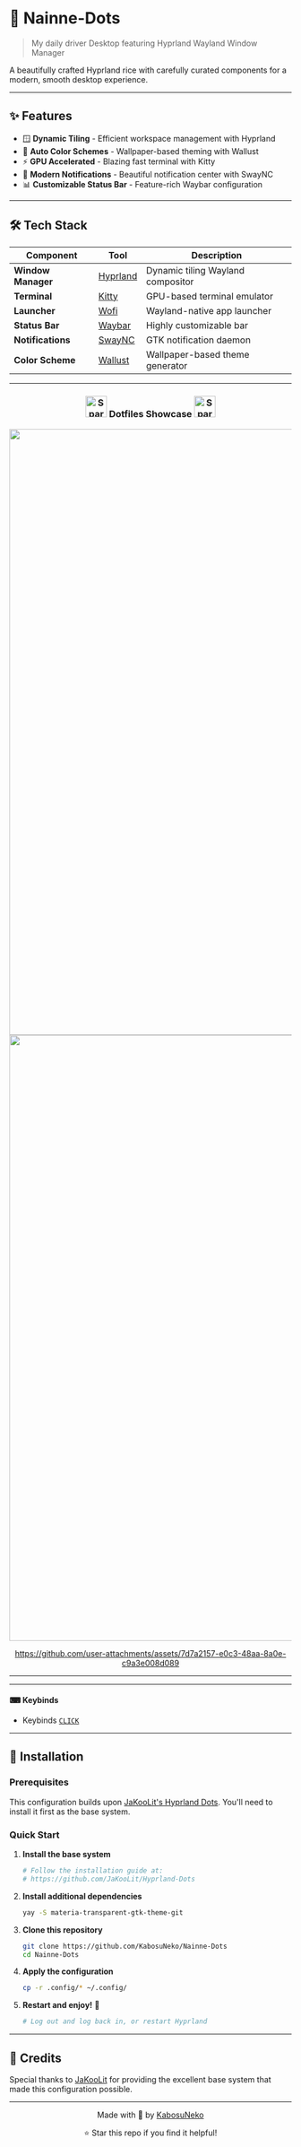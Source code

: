 # 🌸 Nainne-Dots

> My daily driver Desktop featuring Hyprland Wayland Window Manager

A beautifully crafted Hyprland rice with carefully curated components for a modern, smooth desktop experience.

---

## ✨ Features

- 🪟 **Dynamic Tiling** - Efficient workspace management with Hyprland
- 🎨 **Auto Color Schemes** - Wallpaper-based theming with Wallust
- ⚡ **GPU Accelerated** - Blazing fast terminal with Kitty
- 🔔 **Modern Notifications** - Beautiful notification center with SwayNC
- 📊 **Customizable Status Bar** - Feature-rich Waybar configuration

---

## 🛠️ Tech Stack

| Component | Tool | Description |
|-----------|------|-------------|
| **Window Manager** | [Hyprland](https://github.com/hyprwm/Hyprland) | Dynamic tiling Wayland compositor |
| **Terminal** | [Kitty](https://sw.kovidgoyal.net/kitty/) | GPU-based terminal emulator |
| **Launcher** | [Wofi](https://hg.sr.ht/~scoopta/wofi) | Wayland-native app launcher |
| **Status Bar** | [Waybar](https://github.com/Alexays/Waybar) | Highly customizable bar |
| **Notifications** | [SwayNC](https://github.com/ErikReider/SwayNotificationCenter) | GTK notification daemon |
| **Color Scheme** | [Wallust](https://codeberg.org/explosion-mental/wallust) | Wallpaper-based theme generator |

---

<h3 align="center">
  <img src="https://github.com/JaKooLit/Telegram-Animated-Emojis/blob/main/Activity/Sparkles.webp" alt="Sparkles" width="38" height="38" />
  Dotfiles Showcase 
  <img src="https://github.com/JaKooLit/Telegram-Animated-Emojis/blob/main/Activity/Sparkles.webp" alt="Sparkles" width="38" height="38" />
</h3>

<div align="center">
<img width="1921" height="1081" alt="image" src="https://github.com/user-attachments/assets/01686539-9b4b-4745-895a-af3878a1ddcd" />

<img width="1921" height="1081" alt="swappy-20251029-151319" src="https://github.com/user-attachments/assets/eb3c210f-50b8-49ff-a8ff-0cbb11ec69f9" />


https://github.com/user-attachments/assets/7d7a2157-e0c3-48aa-8a0e-c9a3e008d089

</div>

---

---

#### ⌨ Keybinds

- Keybinds [`CLICK`](https://github.com/JaKooLit/Hyprland-Dots/wiki/Keybinds)

---

## 🚀 Installation

### Prerequisites

This configuration builds upon [JaKooLit's Hyprland Dots](https://github.com/JaKooLit/Hyprland-Dots). You'll need to install it first as the base system.

### Quick Start

1. **Install the base system**
   ```bash
   # Follow the installation guide at:
   # https://github.com/JaKooLit/Hyprland-Dots
   ```

2. **Install additional dependencies**
   ```bash
   yay -S materia-transparent-gtk-theme-git
   ```
   
3. **Clone this repository**
   ```bash
   git clone https://github.com/KabosuNeko/Nainne-Dots
   cd Nainne-Dots
   ```
   
4. **Apply the configuration**
   ```bash
   cp -r .config/* ~/.config/
   ```

5. **Restart and enjoy!** 🎉
   ```bash
   # Log out and log back in, or restart Hyprland
   ```

---

## 🙏 Credits

Special thanks to [JaKooLit](https://github.com/JaKooLit) for providing the excellent base system that made this configuration possible.

---

<div align="center">

Made with 💜 by [KabosuNeko](https://github.com/KabosuNeko)

⭐ Star this repo if you find it helpful!

</div>
